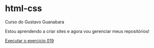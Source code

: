 # html-css
 Curso do Gustavo Guanabara

 Estou aprendendo a criar sites e agora vou gerenciar meus repositórios!

 <a href="https://jotaven.github.io/html-css/Exercicios/Ex019/seletor01.html"> Executar o exercicio 019</a>
